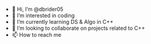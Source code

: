 - 👋 Hi, I’m @dbrider05
- 👀 I’m interested in coding
- 🌱 I’m currently learning DS & Algo in C++
- 💞️ I’m looking to collaborate on projects related to C++
- 📫 How to reach me 

<!---
dbrider05/dbrider05 is a ✨ special ✨ repository because its `README.md` (this file) appears on your GitHub profile.
You can click the Preview link to take a look at your changes.
--->
